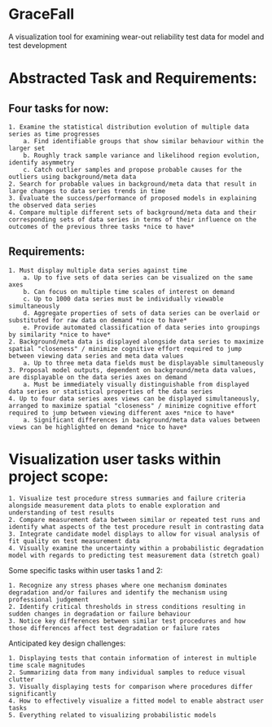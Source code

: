 # GraceFall
A visualization tool for examining wear-out reliability test data for model and test development


# Abstracted Task and Requirements:


## Four tasks for now:
	1. Examine the statistical distribution evolution of multiple data series as time progresses
		a. Find identifiable groups that show similar behaviour within the larger set
		b. Roughly track sample variance and likelihood region evolution, identify asymmetry
		c. Catch outlier samples and propose probable causes for the outliers using background/meta data
	2. Search for probable values in background/meta data that result in large changes to data series trends in time
	3. Evaluate the success/performance of proposed models in explaining the observed data series
	4. Compare multiple different sets of background/meta data and their corresponding sets of data series in terms of their influence on the outcomes of the previous three tasks *nice to have*


## Requirements:
	1. Must display multiple data series against time
		a. Up to five sets of data series can be visualized on the same axes
		b. Can focus on multiple time scales of interest on demand
		c. Up to 1000 data series must be individually viewable simultaneously
		d. Aggregate properties of sets of data series can be overlaid or substituted for raw data on demand *nice to have*
		e. Provide automated classification of data series into groupings by similarity *nice to have*
	2. Background/meta data is displayed alongside data series to maximize spatial "closeness" / minimize cognitive effort required to jump between viewing data series and meta data values
		a. Up to three meta data fields must be displayable simultaneously
	3. Proposal model outputs, dependent on background/meta data values, are displayable on the data series axes on demand
		a. Must be immediately visually distinguishable from displayed data series or statistical properties of the data series
	4. Up to four data series axes views can be displayed simultaneously, arranged to maximize spatial "closeness" / minimize cognitive effort required to jump between viewing different axes *nice to have*
		a. Significant differences in background/meta data values between views can be highlighted on demand *nice to have*



# Visualization user tasks within project scope:

	1. Visualize test procedure stress summaries and failure criteria alongside measurement data plots to enable exploration and understanding of test results
	2. Compare measurement data between similar or repeated test runs and identify what aspects of the test procedure result in contrasting data
	3. Integrate candidate model displays to allow for visual analysis of fit quality on test measurement data
	4. Visually examine the uncertainty within a probabilistic degradation model with regards to predicting test measurement data (stretch goal)

Some specific tasks within user tasks 1 and 2:

	1. Recognize any stress phases where one mechanism dominates degradation and/or failures and identify the mechanism using professional judgement
	2. Identify critical thresholds in stress conditions resulting in sudden changes in degradation or failure behaviour
	3. Notice key differences between similar test procedures and how those differences affect test degradation or failure rates

Anticipated key design challenges:

	1. Displaying tests that contain information of interest in multiple time scale magnitudes
	2. Summarizing data from many individual samples to reduce visual clutter
	3. Visually displaying tests for comparison where procedures differ significantly
	4. How to effectively visualize a fitted model to enable abstract user tasks
	5. Everything related to visualizing probabilistic models
